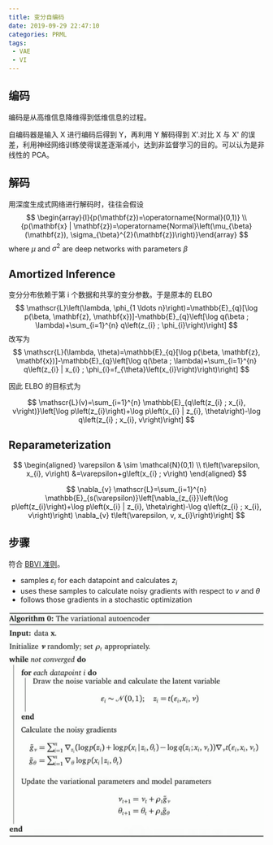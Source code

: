 ```yaml
---
title: 变分自编码
date: 2019-09-29 22:47:10
categories: PRML
tags:
 - VAE
 - VI
---
```


## 编码

编码是从高维信息降维得到低维信息的过程。

自编码器是输入 X 进行编码后得到 Y，再利用 Y 解码得到 X'.对比 X 与 X' 的误差，利用神经网络训练使得误差逐渐减小，达到非监督学习的目的。可以认为是非线性的 PCA。

## 解码

用深度生成式网络进行解码时，往往会假设
$$
\begin{array}{l}{p(\mathbf{z})=\operatorname{Normal}(0,1)} \\ {p(\mathbf{x} | \mathbf{z})=\operatorname{Normal}\left(\mu_{\beta}(\mathbf{z}), \sigma_{\beta}^{2}(\mathbf{z})\right)}\end{array}
$$
where $\mu$ and $\sigma^{2}$ are deep networks with parameters $\beta$

## Amortized Inference

变分分布依赖于第 i 个数据和共享的变分参数。于是原本的 ELBO 
$$
\mathscr{L}\left(\lambda, \phi_{1 \ldots n}\right)=\mathbb{E}_{q}[\log p(\beta, \mathbf{z}, \mathbf{x})]-\mathbb{E}_{q}\left[\log q(\beta ; \lambda)+\sum_{i=1}^{n} q\left(z_{i} ; \phi_{i}\right)\right]
$$
改写为
$$
\mathscr{L}(\lambda, \theta)=\mathbb{E}_{q}[\log p(\beta, \mathbf{z}, \mathbf{x})]-\mathbb{E}_{q}\left[\log q(\beta ; \lambda)+\sum_{i=1}^{n} q\left(z_{i} | x_{i} ; \phi_{i}=f_{\theta}\left(x_{i}\right)\right)\right]
$$

因此 ELBO 的目标式为

$$
\mathscr{L}(v)=\sum_{i=1}^{n} \mathbb{E}_{q\left(z_{i} ; x_{i}, v\right)}\left[\log p\left(z_{i}\right)+\log p\left(x_{i} | z_{i}, \theta\right)-\log q\left(z_{i} ; x_{i}, v\right)\right]
$$

## Reparameterization

$$
\begin{aligned} \varepsilon & \sim \mathcal{N}(0,1) \\ t\left(\varepsilon, x_{i}, v\right) &=\varepsilon+g\left(x_{i} ; v\right) \end{aligned}
$$

$$
\nabla_{v} \mathscr{L}=\sum_{i=1}^{n} \mathbb{E}_{s(\varepsilon)}\left[\nabla_{z_{i}}\left(\log p\left(z_{i}\right)+\log p\left(x_{i} | z_{i}, \theta\right)-\log q\left(z_{i} ; x_{i}, v\right)\right) \nabla_{v} t\left(\varepsilon, v, x_{i}\right)\right]
$$

## 步骤

符合 [BBVI 准则](https://baileyswu.github.io/2019/09/variational-inference/#Black-box-VI)。

- samples $\varepsilon_{i}$ for each datapoint and calculates $z_{i}$
- uses these samples to calculate noisy gradients with respect to $v$ and $\theta$
- follows those gradients in a stochastic optimization

![](variational-autoencoder/vae.png)